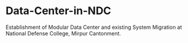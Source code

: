 # Data-Center-in-NDC
Establishment of Modular Data Center and existing System Migration at National Defense College, Mirpur Cantonment.  
